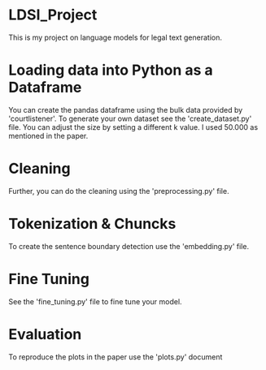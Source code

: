 # LDSI_Project

This is my project on language models for legal text generation.

# Loading data into Python as a Dataframe 

You can create the pandas dataframe using the bulk data provided by 'courtlistener'.
To generate your own dataset see the 'create_dataset.py' file.
You can adjust the size by setting a different k value.
I used 50.000 as mentioned in the paper.

# Cleaning 

Further, you can do the cleaning using the 'preprocessing.py' file.

# Tokenization & Chuncks

To create the sentence boundary detection use the 'embedding.py' file.

# Fine Tuning 

See the 'fine_tuning.py' file to fine tune your model.

# Evaluation

 To reproduce the plots in the paper use the 'plots.py' document


